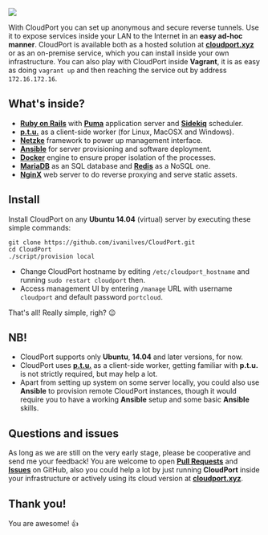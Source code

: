 ![](https://raw.githubusercontent.com/ivanilves/CloudPort/master/public/images/cloudport.png)

With CloudPort you can set up anonymous and secure reverse tunnels.
Use it to expose services inside your LAN to the Internet in an **easy ad-hoc manner**.
CloudPort is available both as a hosted solution at **[cloudport.xyz](http://cloudport.xyz)** or as an on-premise service, which you can install inside your own infrastructure. You can also play with CloudPort inside **Vagrant**, it is as easy as doing `vagrant up` and then reaching the service out by address `172.16.172.16`.

## What's inside?
* **[Ruby on Rails](http://rubyonrails.org/)** with **[Puma](http://puma.io/)** application server and **[Sidekiq](http://sidekiq.org/)** scheduler.
* **[p.t.u.](https://github.com/ivanilves/ptu)** as a client-side worker (for Linux, MacOSX and Windows).
* **[Netzke](http://netzke.org/)** framework to power up management interface.
* **[Ansible](https://www.ansible.com/)** for server provisioning and software deployment.
* **[Docker](https://www.docker.com/)** engine to ensure proper isolation of the processes.
* **[MariaDB](https://mariadb.org/)** as an SQL database and **[Redis](http://redis.io/)** as a NoSQL one.
* **[NginX](http://nginx.org/)** web server to do reverse proxying and serve static assets.

## Install
Install CloudPort on any **Ubuntu 14.04** (virtual) server by executing these simple commands:
```
git clone https://github.com/ivanilves/CloudPort.git
cd CloudPort
./script/provision local
```
* Change CloudPort hostname by editing `/etc/cloudport_hostname` and running `sudo restart cloudport` then.
* Access management UI by entering `/manage` URL with username `cloudport` and default password `portcloud`.

That's all! Really simple, righ? :wink:

## NB!
* CloudPort supports only **Ubuntu**, **14.04** and later versions, for now.
* CloudPort uses **[p.t.u.](https://github.com/ivanilves/ptu)** as a client-side worker,
getting familiar with **p.t.u.** is not strictly required, but may help a lot.
* Apart from setting up system on some server locally, you could also use **Ansible** to provision remote CloudPort instances, though it would require you to have a working **Ansible** setup and some basic **Ansible** skills.

## Questions and issues
As long as we are still on the very early stage, please be cooperative and send me your feedback!
You are welcome to open **[Pull Requests](https://github.com/ivanilves/CloudPort/pulls)** and **[Issues](https://github.com/ivanilves/CloudPort/issues)** on GitHub, also you could help a lot by just running **CloudPort** inside your infrastructure or actively using its cloud version at **[cloudport.xyz](http://cloudport.xyz)**.

## Thank you!
You are awesome! :+1:

